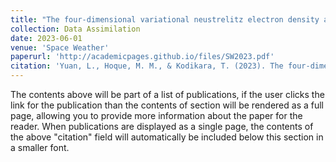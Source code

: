 ```yaml
---
title: "The four‐dimensional variational neustrelitz electron density assimilation model: NEDAM"
collection: Data Assimilation
date: 2023-06-01
venue: 'Space Weather'
paperurl: 'http://academicpages.github.io/files/SW2023.pdf'
citation: 'Yuan, L., Hoque, M. M., & Kodikara, T. (2023). The four-dimensional variational Neustrelitz Electron Density Assimilation Model: NEDAM. Space Weather, 21, e2022SW003378. https://doi.org/10.1029/2022SW003378.'
---
```


The contents above will be part of a list of publications, if the user clicks the link for the publication than the contents of section will be rendered as a full page, allowing you to provide more information about the paper for the reader. When publications are displayed as a single page, the contents of the above "citation" field will automatically be included below this section in a smaller font.
